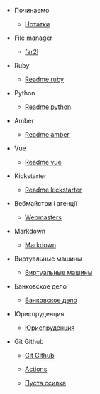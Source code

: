 - Починаємо
  - [Нотатки](notes.md)
  

- File manager
  - [far2l](/filemanager/far2l.md)


- Ruby
  - [Readme ruby](/ruby/Readme)

- Python
  - [Readme python](/python/Readme)  

- Amber
  - [Readme amber](/amber/Readme)       

- Vue
  - [Readme vue](/vue/Readme)    

- Kickstarter
  - [Readme kickstarter](/kickstarter/Readme)   

- Вебмайстри і агенції
  - [Webmasters](/webmasters/webmasters.md)

- Markdown
  - [Markdown](/markdown/markdown.md)

- Виртуальные машины
  - [Виртуальные машины](/virtualbox/virtualbox.md)

- Банковское дело
  - [Банковское дело](/bank/bank.md)

- Юриспруденция
    - [Юриспруденция](/jurisprudence/jurisprudence.md)

- Git Github
    - [Git Github](/git-github/git-github.md)

  - [Actions](actions.md)
  - [Пуста ссилка](/bank/)